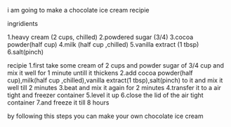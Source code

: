 i am going to make a chocolate ice cream recipie

 ingridients 

1.heavy cream (2 cups, chilled) 
2.powdered sugar (3/4) 
3.cocoa powder(half cup)
4.milk (half cup ,chilled) 
5.vanilla extract (1 tbsp)
6.salt(pinch)

 recipie
 1.first take some cream of 2 cups and powder sugar of 3/4 cup and mix it well for 1 minute untill it thickens 
 2.add cocoa powder(half cup),milk(half cup ,chilled),vanilla extract(1 tbsp),salt(pinch) to it and mix it well till 2 minutes 
 3.beat and mix it again for 2 minutes 
 4.transfer it to a air tight and freezer container
 5.level it up 
 6.close the lid of the air tight container
 7.and freeze it till 8 hours

by following this steps you can make your own chocolate ice cream
 
 
